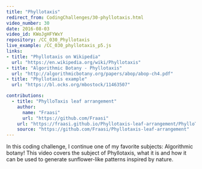 ```yaml
---
title: "Phyllotaxis"
redirect_from: CodingChallenges/30-phyllotaxis.html
video_number: 30
date: 2016-08-03
video_id: KWoJgHFYWxY
repository: /CC_030_Phyllotaxis
live_example: /CC_030_phyllotaxis_p5.js
links:
- title: "Phyllotaxis on Wikipedia"
  url: "https://en.wikipedia.org/wiki/Phyllotaxis"
- title: "Algorithmic Botany - Phyllotaxis"
  url: "http://algorithmicbotany.org/papers/abop/abop-ch4.pdf"
- title: "Phyllotaxis example"
  url: "https://bl.ocks.org/mbostock/11463507"

contributions:
  - title: "PhylloTaxis leaf arrangement"
    author:
      name: "Fraasi"
      url: "https://github.com/Fraasi"
    url: "https://fraasi.github.io/Phyllotaxis-leaf-arrangement/PhylloTaxis.html"
    source: "https://github.com/Fraasi/Phyllotaxis-leaf-arrangement"
---
```


In this coding challenge, I continue one of my favorite subjects: Algorithmic botany! This video covers the subject of Phyllotaxis, what it is and how it can be used to generate sunflower-like patterns inspired by nature.
